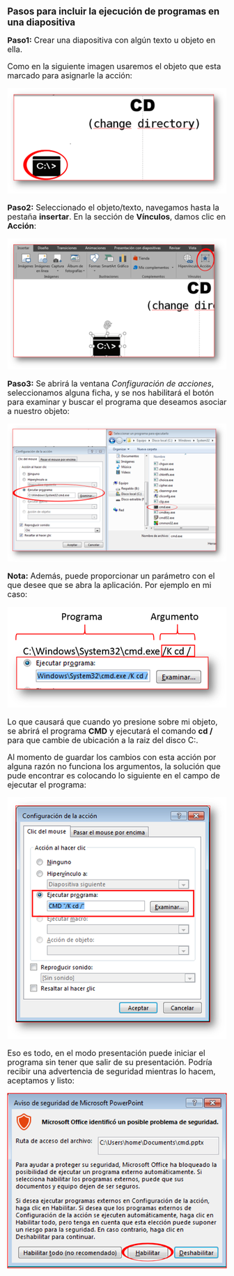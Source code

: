 ## Pasos para incluir la ejecución de programas en una diapositiva


<font size=4>

**Paso1:** Crear una diapositiva con algún texto u objeto en ella.


Como en la siguiente imagen usaremos el objeto que esta marcado para asignarle la acción:

<p align="center">
	<img src="assets/img/paso1.png" alt="Paso1">
</p>

**Paso2:** Seleccionado el objeto/texto, navegamos hasta la pestaña **insertar**. En la sección de **Vínculos**, damos clic en **Acción**:


<p align="center">
	<img src="assets/img/paso2.png" alt="Paso2">
</p>


**Paso3:** Se abrirá la ventana *Configuración de acciones*, seleccionamos alguna ficha, y se nos habilitará el botón para examinar y buscar el programa que deseamos asociar a nuestro objeto:


<p align="center">
	<img src="assets/img/paso3.png" alt="Paso3">
</p>


**Nota:** Además, puede proporcionar un parámetro con el que desee que se abra la aplicación. Por ejemplo en mi caso:

<p align="center">
	<img src="assets/img/nota.png" alt="nota">
</p>


Lo que causará que cuando yo presione sobre mi objeto, se abrirá el programa **CMD** y ejecutará el comando **cd /** para que cambie de ubicación a la raiz del disco C:.

Al momento de guardar los cambios con esta acción por alguna razón no funciona los argumentos, la solución que pude encontrar es colocando lo siguiente en el campo de ejecutar el programa:

<p align="center">
	<img src="assets/img/argumentos.png" alt="argumentos" width="600">
</p>

Eso es todo, en el modo presentación puede iniciar el programa sin tener que salir de su presentación. Podría recibir una advertencia de seguridad mientras lo hacem, aceptamos y listo:

<p align="center">
	<img src="assets/img/habilitar.png" alt="final">
</p>

</font>
